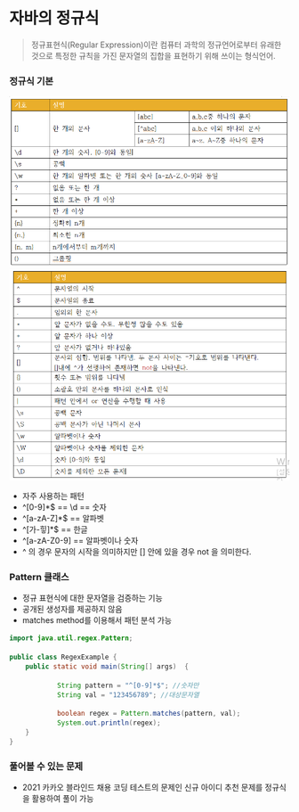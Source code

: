 # 자바의 정규식
> 정규표현식(Regular Expression)이란 컴퓨터 과학의 정규언어로부터 유래한 것으로 특정한 규칙을 가진 문자열의 집합을 표현하기 위해 쓰이는 형식언어. 

### 정규식 기본
![](https://github.com/jj3031/TIL/blob/main/IMG/%EC%A0%95%EA%B7%9C%EC%8B%9D1.png?raw=true)
![](https://github.com/jj3031/TIL/blob/main/IMG/%EC%A0%95%EA%B7%9C%EC%8B%9D.png?raw=true)

* 자주 사용하는 패턴
 * ^[0-9]*$ == \\d == 숫자
 * ^[a-zA-Z]*$ == 알파벳
 * ^[가-힣]*$ == 한글
 * ^[a-zA-Z0-9] == 알파벳이나 숫자
 * ^ 의 경우 문자의 시작을 의미하지만 [] 안에 있을 경우 not 을 의미한다.




### Pattern 클래스
* 정규 표현식에 대한 문자열을 검증하는 기능
* 공개된 생성자를 제공하지 않음
* matches method를 이용해서 패턴 분석 가능
```java
import java.util.regex.Pattern;

public class RegexExample {
	public static void main(String[] args)  {
    
            String pattern = "^[0-9]*$"; //숫자만
            String val = "123456789"; //대상문자열
        
            boolean regex = Pattern.matches(pattern, val);
            System.out.println(regex);
    }
}
```

### 풀어볼 수 있는 문제
* 2021 카카오 블라인드 채용 코딩 테스트의 문제인 신규 아이디 추천 문제를 정규식을 활용하여 풀이 가능
